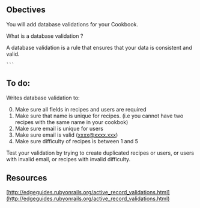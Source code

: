 ## Obectives

You will add database validations for your Cookbook.

What is a database validation ?

A database validation is a rule that ensures that your data is consistent and valid.

	```
	


## To do:

Writes database validation to:

0. Make sure all fields in recipes and users are required
1. Make sure that name is unique for recipes. (i.e you cannot have two recipes with the same name in your cookbok)
2. Make sure email is unique for users
3. Make sure email is valid (xxxx@xxxx.xxx)
4. Make sure difficulty of recipes is between 1 and 5

Test your validation by trying to create duplicated recipes or users, or users with invalid email, or recipes with invalid difficulty.

## Resources

[http://edgeguides.rubyonrails.org/active_record_validations.html](http://edgeguides.rubyonrails.org/active_record_validations.html)
